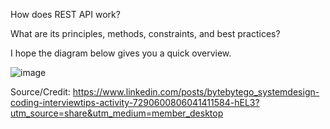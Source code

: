 How does REST API work? 

What are its principles, methods, constraints, and best practices? 

I hope the diagram below gives you a quick overview.

![image](https://github.com/user-attachments/assets/f564cd73-fdc6-4ea3-b719-b63511e53ee3)

Source/Credit: https://www.linkedin.com/posts/bytebytego_systemdesign-coding-interviewtips-activity-7290600806041411584-hEL3?utm_source=share&utm_medium=member_desktop
